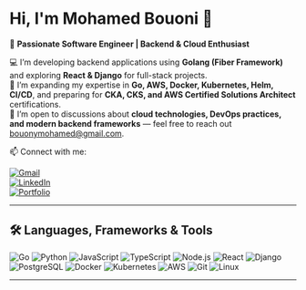 # Hi, I'm Mohamed Bouoni 👋

🚀 **Passionate Software Engineer | Backend & Cloud Enthusiast**

💻 I’m developing backend applications using **Golang (Fiber Framework)** and exploring **React & Django** for full-stack projects.  
🌱 I’m expanding my expertise in **Go, AWS, Docker, Kubernetes, Helm, CI/CD**, and preparing for **CKA, CKS, and AWS Certified Solutions Architect** certifications.  
💬 I’m open to discussions about **cloud technologies, DevOps practices, and modern backend frameworks** — feel free to reach out bouonymohamed@gmail.com.  

📫 Connect with me:  

[![Gmail](https://img.shields.io/badge/Gmail-D14836?style=flat&logo=gmail&logoColor=white)](mailto:bouonymohamed@gmail.com)  
[![LinkedIn](https://img.shields.io/badge/LinkedIn-0A66C2?style=flat&logo=linkedin&logoColor=white)](https://www.linkedin.com/in/mohamed-bouoni-257012286/)  
[![Portfolio](https://img.shields.io/badge/Portfolio-FF5722?style=flat&logo=read-the-docs&logoColor=white)](https://portfolio-lilac-tau-91.vercel.app/)


---

## 🛠 Languages, Frameworks & Tools

![Go](https://img.shields.io/badge/Go-00ADD8?style=for-the-badge&logo=go&logoColor=white) 
![Python](https://img.shields.io/badge/Python-3776AB?style=for-the-badge&logo=python&logoColor=white) 
![JavaScript](https://img.shields.io/badge/JavaScript-F7DF1E?style=for-the-badge&logo=javascript&logoColor=black) 
![TypeScript](https://img.shields.io/badge/TypeScript-3178C6?style=for-the-badge&logo=typescript&logoColor=white) 
![Node.js](https://img.shields.io/badge/Node.js-339933?style=for-the-badge&logo=nodedotjs&logoColor=white) 
![React](https://img.shields.io/badge/React-61DAFB?style=for-the-badge&logo=react&logoColor=black) 
![Django](https://img.shields.io/badge/Django-092E20?style=for-the-badge&logo=django&logoColor=white) 
![PostgreSQL](https://img.shields.io/badge/PostgreSQL-316192?style=for-the-badge&logo=postgresql&logoColor=white) 
![Docker](https://img.shields.io/badge/Docker-2496ED?style=for-the-badge&logo=docker&logoColor=white) 
![Kubernetes](https://img.shields.io/badge/Kubernetes-326CE5?style=for-the-badge&logo=kubernetes&logoColor=white) 
![AWS](https://img.shields.io/badge/AWS-232F3E?style=for-the-badge&logo=amazon-aws&logoColor=white) 
![Git](https://img.shields.io/badge/Git-F05032?style=for-the-badge&logo=git&logoColor=white) 
![Linux](https://img.shields.io/badge/Linux-FCC624?style=for-the-badge&logo=linux&logoColor=black)

---

